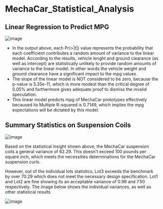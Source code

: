 # MechaCar_Statistical_Analysis


## Linear Regression to Predict MPG

![image](https://user-images.githubusercontent.com/78067427/120119594-8d841280-c166-11eb-9c7a-feeee64ac402.png)

 - In the output above, each Pr(>|t|) value represents the probability that each coefficient contributes a random amount of variance to the linear model. According to the results, vehicle lenght and ground clearance (as well as intercept) are statistically unlikely to provide random amounts of variance to the linear model. In other words the vehicle weight and ground clearance have a significant impact to the mpg values.
 - The slope of the linear model is NOT considered to be zero, because the p-value is 5.35e-11, which is more modest than the critical degree of 0.05% and furthermore gives adequate proof to dismiss the invalid speculation.
 - This linear model predicts mpg of MechaCar prototypes effectively becaused its Multiple R-squared is 0.7149, which implies the mpg expectations will be dictated by this model.


## Summary Statistics on Suspension Coils

![image](https://user-images.githubusercontent.com/78067427/120133384-1a948f00-c19a-11eb-9e8b-a2fcf891422c.png)

Based on the statistical insight shown above, the MechaCar suspension coils a general variance of 62.29. This doesn't exceed 100 pounds per square inch, which meets the necessities determinations for the MechaCar suspension curls.

However, out of the individual lots statistics, Lot3 exceeds the benchmark by over 70.29 which does not meet the necessary design specification. Lot1 and Lot2 are fine showing its an acceptable variance of 0.99 and 7.50 respectively. The image below shows the individual variances, as well as other statistical results

![image](https://user-images.githubusercontent.com/78067427/120135160-a0660980-c19d-11eb-80be-46145003d794.png)




